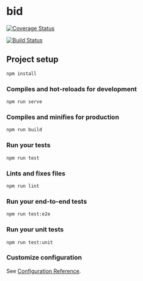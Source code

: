# bid

[![Coverage Status](https://coveralls.io/repos/github/irreal/bid/badge.svg?branch=master)](https://coveralls.io/github/irreal/bid?branch=master)

[![Build Status](https://travis-ci.org/irreal/bid.svg?branch=master)](https://travis-ci.org/irreal/bid)

## Project setup
```
npm install
```

### Compiles and hot-reloads for development
```
npm run serve
```

### Compiles and minifies for production
```
npm run build
```

### Run your tests
```
npm run test
```

### Lints and fixes files
```
npm run lint
```

### Run your end-to-end tests
```
npm run test:e2e
```

### Run your unit tests
```
npm run test:unit
```

### Customize configuration
See [Configuration Reference](https://cli.vuejs.org/config/).
